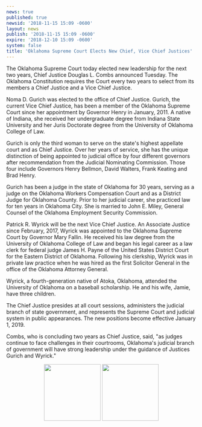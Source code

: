 ```yaml
---
news: true
published: true
newsid: '2018-11-15 15:09 -0600'
layout: news
publish: '2018-11-15 15:09 -0600'
expire: '2018-12-10 15:09 -0600'
system: false
title: 'Oklahoma Supreme Court Elects New Chief, Vice Chief Justices'
---
```

The Oklahoma Supreme Court today elected new leadership for the next two years, Chief Justice Douglas L. Combs announced Tuesday.  The Oklahoma Constitution requires the Court every two years to select from its members a Chief Justice and a Vice Chief Justice.

Noma D. Gurich was elected to the office of Chief Justice.  Gurich, the current Vice Chief Justice, has been a member of the Oklahoma Supreme Court since her appointment by Governor Henry in January, 2011.  A native of Indiana, she received her undergraduate degree from Indiana State University and her Juris Doctorate degree from the University of Oklahoma College of Law.  

Gurich is only the third woman to serve on the state's highest appellate court and as Chief Justice. Over her years of service, she has the unique distinction of being appointed to judicial office by four different governors after recommendation from the Judicial Nominating Commission.  Those four include Governors Henry Bellmon, David Walters, Frank Keating and Brad Henry.

Gurich has been a judge in the state of Oklahoma for 30 years, serving as a judge on the Oklahoma Workers Compensation Court and as a District Judge for Oklahoma County.  Prior to her judicial career, she practiced law for ten years in Oklahoma City.  She is married to John E. Miley, General Counsel of the Oklahoma Employment Security Commission.

Patrick R. Wyrick will be the next Vice Chief Justice.  An Associate Justice since February, 2017, Wyrick was appointed to the Oklahoma Supreme Court by Governor Mary Fallin.  He received his law degree from the University of Oklahoma College of Law and began his legal career as a law clerk for federal judge James H. Payne of the United States District Court for the Eastern District of Oklahoma. Following his clerkship, Wyrick was in private law practice when he was hired as the first Solicitor General in the office of the Oklahoma Attorney General. 

Wyrick, a fourth-generation native of Atoka, Oklahoma, attended the University of Oklahoma on a baseball scholarship. He and his wife, Jamie, have three children.

The Chief Justice presides at all court sessions, administers the judicial branch of state government, and represents the Supreme Court and judicial system in public appearances.  The new positions become effective January 1, 2019. 

Combs, who is concluding two years as Chief Justice, said, "as judges continue to face challenges in their courtrooms, Oklahoma's judicial branch of government will have strong leadership under the guidance of Justices Gurich and Wyrick."

<div style="text-align: center;">
<img style="width: 150px;" src="http://www.oscn.net/images/judges/id/nomagurich.jpg" alt=""/>
<img style="width: 150px;" src="http://www.oscn.net/images/judges/id/patrickwyrick.jpg" alt=""/>
</div>
